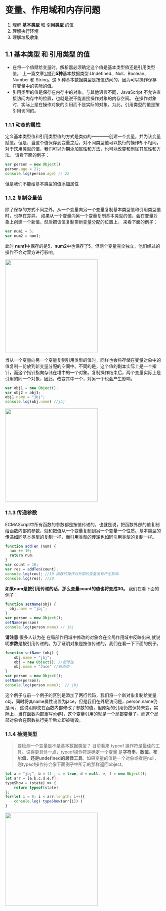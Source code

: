 # 变量、作用域和内存问题
 1. 理解 **基本类型** 和 **引用类型** 的值
 2. 理解执行环境
 3. 理解垃圾收集
 
 ## 1.1 基本类型 和 引用类型 的值
 
 - 在将一个值赋给变量时，解析器必须确定这个值是基本类型值还是引用类型值。
上一篇文章[1.]()提到**5种**基本数据类型:Undefined、Null、Boolean、Number 和 String。这 5 种基本数据类型是按值访问的，因为可以操作保存在变量中的实际的值。
 - 引用类型的值是保存在内存中的对象。与其他语言不同，JavaScript 不允许直接访问内存中的位置，也就是说不能直接操作对象的内存空间。
在操作对象时，实际上是在操作对象的引用而不是实际的对象。为此，引用类型的值是按引用访问的。

### 1.1.1 动态的属性
定义基本类型值和引用类型值的方式是类似的————创建一个变量，并为该变量赋值。但是，当这个值保存到变量之后，对不同类型值可以执行的操作却不相同。
对于饮用类型的值，我们可以为期添加属性和方法，也可以改变和删除其属性和方法。
请看下面的例子：
```js
var person = new Object()
person.age = 21;
console.log(person.age) // 22
```
但是我们不能给基本类型的值添加属性

### 1.1.2 复制变量值
除了保存的方式不同之外，从一个变量向另一个变量复制基本类型值和引用类型值时，也存在差异。
如果从一个变量向另一个变量复制基本类型的值，会在变量对象上创建一个新值，然后把该值复制带新变量分配的位置上。
来看下面的例子：
```js
var num1 = 5;
var num2 = num1;
```
此时 **num1**中保存的是5，**num2**中也保存了5，但两个变量完全独立，他们经过的操作不会对双方进行影响。

<img src="https://raw.githubusercontent.com/webbj97/summary/master/JS%E9%AB%98%E7%BA%A7%E7%A8%8B%E5%BA%8F%E8%AE%BE%E8%AE%A1%E4%B8%93%E9%A2%98/js-Image/2-1.jpg" alt="" width="300px">

当从一个变量向另一个变量复制引用类型的值时，同样也会将存储在变量对象中的值复制一份放到新变量分配的空间中。不同的是，这个值的副本实际上是一个指针，而这个指针指向存储在堆中的一个对象。复制操作结束后，两个变量实际上是引用的同一个对象，因此，改变其中一个，对另一个也会产生影响。
```js
var obj1 = new Object();
var obj2 = obj1;
obj1.name = "jbj";
console.log(obj.name) //jbj
```
<img src="https://raw.githubusercontent.com/webbj97/summary/master/JS%E9%AB%98%E7%BA%A7%E7%A8%8B%E5%BA%8F%E8%AE%BE%E8%AE%A1%E4%B8%93%E9%A2%98/js-Image/2-2.jpg" alt="" width="300px">

### 1.1.3 传递参数

ECMAScript中所有函数的参数都是按值传递的。也就是说，把函数外部的值复制给函数内部的参数，就和把值从一个变量复制到另一个变量一个性质。基本类型的传递如同基本类型的复制一样，而引用类型的传递也如同引用类型的复制一样。

```js
function addTen (num) {
  num += 10;
  return num;
}
var count = 10;
var res = addTen(count);
console.log(cou); //10 函数的操作对外部的变量没有产生影响
console.log(res); //20
```
**如果num是按引用传递的话，那么变量count的值也将变成30。**
我们在看下面的例子：
```js
function setName(obj) {
  obj.name = "jbj";
}
var person = new Object();
setName(person)
console.log(person.name) // jbj
```
**请注意** 很多人认为在 在局部作用域中修改的对象会在全局作用域中反映出来,就说明**参数**是按引用传递的。为了证明对象是按值传递的，我们在看一下下面的例子。
```js
function setName (obj) {
    obj.name = "jbj";
    obj = new Object(); //新添加
    obj.name = "Jace" //新添加
}
var person = new Object();
setName(person);
console.log(person.name);  // jbj
```

这个例子与前一个例子的区别是添加了两行代码，我们将一个新对象复制给变量obj，同时将其name属性设置为jace，但是我们在外层访问是，person.name仍是jbj，
这说明即使在函数内部修改了参数的值，但原始的引用仍然保持未变，实际上，当在函数内部重写obj时，这个变量引用的就是一个局部变量了。而这个局部对象会在函数执行完毕后立即被销毁。

### 1.1.4 检测类型

> 要检测一个变量是不是基本数据类型？ 目前看来 typeof 操作符是最佳的工具。说得更具体一点，typeof操作符是确定一个变量 是**字符串、数值、布尔值、还是undefined的最佳工具**。如果变量的值是一个对象或者是null，则typeof操作符会像下面例子中所示的那样返回object。

```js
let a = "jbj", b = 11 , c = true, d = null, e, f = new Object();
let arr = [a,b,c,d,e,f];
typeShow = (state) => {
    return typeof(state)
};
for(let i = 0; i < arr.length; i++){
    console.log( typeShow(arr[i]) )
}
```

<img src="https://raw.githubusercontent.com/webbj97/summary/master/JS%E9%AB%98%E7%BA%A7%E7%A8%8B%E5%BA%8F%E8%AE%BE%E8%AE%A1%E4%B8%93%E9%A2%98/js-Image/2-2.jpg" alt="" width="300px">




